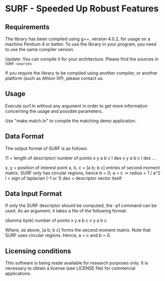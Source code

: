 # SURF - Speeded Up Robust Features

## Requirements

The library has been compiled using g++, version 4.0.2, for usage on
a machine Pentium 4 or better. To use the library in your program,
you need to use the same compiler version.

Update: You can compile it for your architecture. Please find the
sources in `SURF-sources`

If you require the library to be compiled using another compiler, or
another platform (such as Athlon XP), please contact us.

## Usage

Execute surf.ln without any argument in order to get more
information concerning the usage and possible parameters.

Use "make match.ln" to compile the matching demo application.

## Data Format

The output format of SURF is as follows:

 (1 + length of descriptor)
 number of points
 x y a b c l des
 x y a b c l des
 ...

 x, y = position of interest point
 a, b, c = [a b; b c] entries of second moment matrix.
   SURF only has circular regions, hence b = 0; a = c -> radius = 1 / a^2
 l = sign of laplacian (-1 or 1)
 des = descriptor vector itself

## Data Input Format

If only the SURF descriptor should be computed, the -p1 command can
be used. As an argument, it takes a file of the following format:

 (dummy byte)
 number of points
 x y a b c
 x y a b c

Where, as above, [a b; b c] forms the second moment matrix. Note that
SURF uses circular regions. Hence, a = c and b = 0.

## Licensing conditions

This software is being made available for research purposes only.  It
is necessary to obtain a license (see LICENSE file) for commercial
applications.

